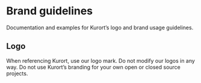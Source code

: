 # Brand guidelines

Documentation and examples for Kurort’s logo and brand usage guidelines.

## Logo

When referencing Kurort, use our logo mark. Do not modify our logos in any way. Do not use Kurort’s branding for your own open or closed source projects.
